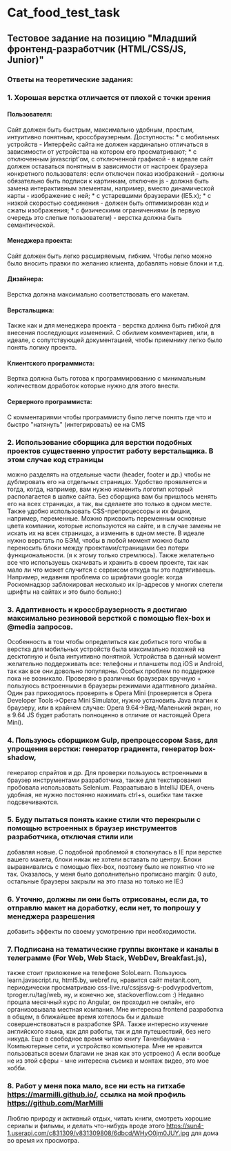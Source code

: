 # Cat_food_test_task
## Тестовое задание на позицию "Младший фронтенд-разработчик (HTML/CSS/JS, Junior)"
### Ответы на теоретические задания: 
### 1. Хорошая верстка отличается от плохой с точки зрения

#### Пользователя: 
Сайт должен быть быстрым, максимально удобным, простым, интуитивно понятным, кроссбраузерным.
    Доступность:
      * с мобильных устройств - Интерфейс сайта не должен кардинально 
      отличаться в зависимости от устройства на котором его просматривают;
      * с отключенным javascript’ом, с отключенной графикой  - в идеале сайт должен оставаться понятным 
      в зависимости от настроек браузера конкретного пользователя: если отключен показ изображений - должны обязательно быть подписи 
      к картинкам, отключен js - должна быть замена интерактивным элементам, например, вместо динамической карты - изображение с ней;
      * с устаревшими браузерами (IE5.x);
      * с низкой скоростью соединения - должен быть оптимизирован код и сжаты изображения;
      * с физическими ограничениями (в первую очередь это слепые пользователи) - верстка должна быть семантической.

#### Менеджера проекта:
Сайт должен быть легко расширяемым, гибким. Чтобы легко можно было вносить правки по желанию клиента, добавлять новые блоки и т.д.

#### Дизайнера:
Верстка должна максимально соответствовать его макетам.

#### Верстальщика:
Также как и для менеджера проекта - верстка должна быть гибкой для внесения последующих изменений. С обилием комментариев,
или, в идеале, с сопутствующей документацией, чтобы приемнику легко было понять логику проекта.

#### Клиентского программиста:
Вертка должна быть готова к программированию с минимальным количеством доработок которые нужно для этого внести.

#### Серверного программиста:
С комментариями чтобы программисту было легче понять где что и быстро "натянуть" (интегрировать) ее на CMS

### 2. Использование сборщика для верстки подобных проектов существенно упростит работу верстальщика. В этом случае код страницы
можно разделять на отдельные части (header, footer и др.) чтобы не дублировать его на отдельных страницах. Удобство проявляется и тогда,
когда, например, вам нужно изменить логотип который располагается в шапке сайта. Без сборщика вам бы пришлось менять его на всех 
страницах, а так, вы сделаете это только в одном месте. Также удобно использовать CSS-препроцессоры и их фишки, например, переменные. 
Можно присвоить переменным основные цвета компании, которые используются на сайте, и в случае замены не искать их на всех страницах, 
а изменить в одном месте.
В идеале нужно верстать по БЭМ, чтобы в любой момент можно было переносить блоки между проектами/страницами без потери 
функциональности. (я к этому только стремлюсь).
Также желательно все что используешь скачивать и хранить в своем проекте, так как мало ли что может случится с сервисом откуда ты это 
подтягиваешь. Например, недавняя проблема со шрифтами google: когда Роскомнадзор заблокировал несколько их ip-адресов у многих слетели 
шрифты на сайтах и это было больно:)

### 3. Адаптивность и кроссбраузерность  я достигаю максимально резиновой версткой с помощью flex-box и @media запросов.
Особенность в том чтобы определиться как добиться того чтобы в верстка для мобильных устройств была максимально похожей на десктопную 
и была интуитивно понятной. Устройства в данный момент желательно поддерживать все: телефоны и планшеты под  iOS и Android, так как
все они довольно популярны. Особых проблем по поддержке пока не возникало.
Проверяю в различных браузераx вручную + пользуюсь встроенными в браузеры режимами адаптивного дизайна.
Один раз приходилось проверять в Opera Mini (проверяется в Opera Developer Tools→Opera Mini Simulator, нужно установить Java плагин
к браузеру, или в крайнем случае: Opera 9.64→Вид-Маленький экран, но в 9.64 JS будет работать полноценно в отличие от настоящей 
Opera Mini). 

### 4. Пользуюсь сборщиком Gulp, препроцессором Sass, для упрощения верстки: генератор градиента, генератор box-shadow, 
генератор спрайтов и др. Для проверки пользуюсь  встроенными в браузер инструментами разработчика, 
также для текстирования пробовала использовать Selenium. Разраатываю в IntelliJ IDEA, очень удобная, не нужно постоянно нажимать 
ctrl+s, ошибки там также подсвечиваются.

### 5. Буду пытаться понять какие стили что перекрыли с помощью встроенных в браузер инструментов разработчика, отключая стили или 
добавляя новые. С подобной проблемой я столкнулась в IE при верстке вашего макета, блоки никак не хотели вставать по центру. 
Блоки выравнивались с помощью flex-box, поэтому было не понятно что не так. Оказалось, у меня было дополнительно прописано 
margin: 0 auto, остальные браузеры закрыли на это глаза но только не IE:)

### 6. Уточню, должны ли они быть отрисованы, если да, то отправлю макет на доработку, если нет, то попрошу у менеджера разрешения 
добавить эффекты по своему усмотрению при необходимости. 

### 7. Подписана на тематические группы вконтаке и каналы в телеграмме (For Web, Web Stack, WebDev, Breakfast.js), 
также стоит приложение на телефоне SoloLearn. Пользуюсь learn.javascript.ru, html5.by, webref.ru,
нравится сайт metanit.com, периодически просматриваю css-live.ru/cssjssvg-s-podvypodvertom, tproger.ru/tag/web, ну, 
и конечно же, stackoverflow.com :) Недавно прошла месячный курс по Angular, он проходил не онлайн, его организовывала местная компания. 
Мне интересна frontend разработка в общем, в ближайшее время хотелось бы и дальше совершенствоваться в разработке SPA. 
Также интересно изучение английского языка, как для работы, так и для путешествий, без него никуда. 
Еще в свободное время читаю книгу Таненбаумана - Компьютерные сети, и устройство компьютера. 
Мне не нравится пользоваться всеми благами не зная как это устроено:)
А если вообще не из этой сферы - мне интересна съемка и монтаж видео, это мое хобби. 

### 8. Работ у меня пока мало, все ни есть на гитхабе https://marmilli.github.io/,  ссылка на мой профиль https://github.com/MarMilli
Люблю природу и активный отдых, читать книги, смотреть хорошие сериалы и фильмы, и делать что-нибудь вроде этого 
https://sun4-1.userapi.com/c831309/v831309808/6dbcd/WHyO0jm0JUY.jpg для дома во время их просмотра.

